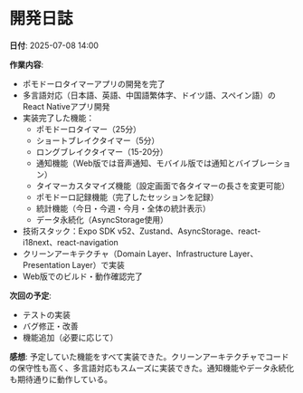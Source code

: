 # 開発日誌

**日付**: 2025-07-08 14:00

**作業内容**:
- ポモドーロタイマーアプリの開発を完了
- 多言語対応（日本語、英語、中国語繁体字、ドイツ語、スペイン語）のReact Nativeアプリ開発
- 実装完了した機能：
  - ポモドーロタイマー（25分）
  - ショートブレイクタイマー（5分）
  - ロングブレイクタイマー（15-20分）
  - 通知機能（Web版では音声通知、モバイル版では通知とバイブレーション）
  - タイマーカスタマイズ機能（設定画面で各タイマーの長さを変更可能）
  - ポモドーロ記録機能（完了したセッションを記録）
  - 統計機能（今日・今週・今月・全体の統計表示）
  - データ永続化（AsyncStorage使用）
- 技術スタック：Expo SDK v52、Zustand、AsyncStorage、react-i18next、react-navigation
- クリーンアーキテクチャ（Domain Layer、Infrastructure Layer、Presentation Layer）で実装
- Web版でのビルド・動作確認完了

**次回の予定**:
- テストの実装
- バグ修正・改善
- 機能追加（必要に応じて）

**感想**: 予定していた機能をすべて実装できた。クリーンアーキテクチャでコードの保守性も高く、多言語対応もスムーズに実装できた。通知機能やデータ永続化も期待通りに動作している。